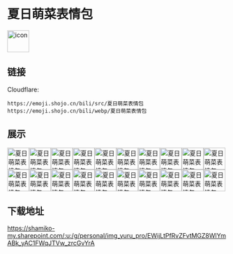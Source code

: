 # 夏日萌菜表情包
<img src="https://emoji.shojo.cn/bili/src/夏日萌菜表情包/icon.png" width="50" height="50" alt="icon">

## 链接
Cloudflare:
```
https://emoji.shojo.cn/bili/src/夏日萌菜表情包
https://emoji.shojo.cn/bili/webp/夏日萌菜表情包
```
## 展示
<img src="https://emoji.shojo.cn/bili/src/夏日萌菜表情包/夏日萌菜表情包-爱你.png" width="50" height="50" alt="夏日萌菜表情包-爱你"><img src="https://emoji.shojo.cn/bili/src/夏日萌菜表情包/夏日萌菜表情包-乖乖.png" width="50" height="50" alt="夏日萌菜表情包-乖乖"><img src="https://emoji.shojo.cn/bili/src/夏日萌菜表情包/夏日萌菜表情包-太棒了.png" width="50" height="50" alt="夏日萌菜表情包-太棒了"><img src="https://emoji.shojo.cn/bili/src/夏日萌菜表情包/夏日萌菜表情包-可爱.png" width="50" height="50" alt="夏日萌菜表情包-可爱"><img src="https://emoji.shojo.cn/bili/src/夏日萌菜表情包/夏日萌菜表情包-流汗.png" width="50" height="50" alt="夏日萌菜表情包-流汗"><img src="https://emoji.shojo.cn/bili/src/夏日萌菜表情包/夏日萌菜表情包-就这.png" width="50" height="50" alt="夏日萌菜表情包-就这"><img src="https://emoji.shojo.cn/bili/src/夏日萌菜表情包/夏日萌菜表情包-两眼一黑.png" width="50" height="50" alt="夏日萌菜表情包-两眼一黑"><img src="https://emoji.shojo.cn/bili/src/夏日萌菜表情包/夏日萌菜表情包-叉出去.png" width="50" height="50" alt="夏日萌菜表情包-叉出去"><img src="https://emoji.shojo.cn/bili/src/夏日萌菜表情包/夏日萌菜表情包-屑.png" width="50" height="50" alt="夏日萌菜表情包-屑"><img src="https://emoji.shojo.cn/bili/src/夏日萌菜表情包/夏日萌菜表情包-辛苦了.png" width="50" height="50" alt="夏日萌菜表情包-辛苦了"><img src="https://emoji.shojo.cn/bili/src/夏日萌菜表情包/夏日萌菜表情包-饿了.png" width="50" height="50" alt="夏日萌菜表情包-饿了"><img src="https://emoji.shojo.cn/bili/src/夏日萌菜表情包/夏日萌菜表情包-俺也一样.png" width="50" height="50" alt="夏日萌菜表情包-俺也一样"><img src="https://emoji.shojo.cn/bili/src/夏日萌菜表情包/夏日萌菜表情包-破防.png" width="50" height="50" alt="夏日萌菜表情包-破防"><img src="https://emoji.shojo.cn/bili/src/夏日萌菜表情包/夏日萌菜表情包-哈哈哈.png" width="50" height="50" alt="夏日萌菜表情包-哈哈哈"><img src="https://emoji.shojo.cn/bili/src/夏日萌菜表情包/夏日萌菜表情包-恐怖·害怕.png" width="50" height="50" alt="夏日萌菜表情包-恐怖·害怕"><img src="https://emoji.shojo.cn/bili/src/夏日萌菜表情包/夏日萌菜表情包-笨笨笨.png" width="50" height="50" alt="夏日萌菜表情包-笨笨笨"><img src="https://emoji.shojo.cn/bili/src/夏日萌菜表情包/夏日萌菜表情包-喵.png" width="50" height="50" alt="夏日萌菜表情包-喵"><img src="https://emoji.shojo.cn/bili/src/夏日萌菜表情包/夏日萌菜表情包-笑哭.png" width="50" height="50" alt="夏日萌菜表情包-笑哭"><img src="https://emoji.shojo.cn/bili/src/夏日萌菜表情包/夏日萌菜表情包-饱了.png" width="50" height="50" alt="夏日萌菜表情包-饱了"><img src="https://emoji.shojo.cn/bili/src/夏日萌菜表情包/夏日萌菜表情包-滑稽.png" width="50" height="50" alt="夏日萌菜表情包-滑稽">

## 下载地址

https://shamiko-my.sharepoint.com/:u:/g/personal/img_yuru_pro/EWijLtPfRvZFvtMGZ8WlYmABk_yAC1FWqJTVw_zrcGvYrA